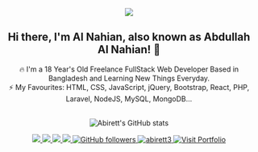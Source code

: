 <p align="center">
<img src="https://static.dribbble.com/users/730703/screenshots/6581243/avento.gif">
</p>
<h2 align="center">Hi there, I'm Al Nahian, also known as Abdullah Al Nahian! 👋 </h2>
<p align="center">
🔥 I'm a 18 Year's Old Freelance FullStack Web Developer Based in Bangladesh and Learning New Things Everyday. <br>
⚡ My Favourites: HTML, CSS, JavaScript, jQuery, Bootstrap, React, PHP, Laravel, NodeJS, MySQL, MongoDB... <br><br>
  
<p align="center"><img src="https://github-readme-stats.vercel.app/api?username=abirett3&amp;show_icons=true&amp;theme=vue&amp;include_all_commits=true" alt="Abirett&#39;s GitHub stats"></p>

<!--  the behance banner
  <a href="https://www.behance.net/gallery/112507777/Find-Me-on-Google-Mockup-For-Photoshop" target="_blank">
    <img src="https://mir-s3-cdn-cf.behance.net/project_modules/1400_opt_1/cfd7d0112507777.6015ba1b80a5c.png">
  </a>
 -->
</p>

<p align="center">
  <a href="https://facebook.com/ashfaquehossain.abir" target="_blank">
    <img src="https://img.shields.io/badge/-Facebook-1877F2?style=flat&labelColor=1877F2&logo=facebook&logoColor=white&link=https://facebook.com/ashfaquehossain.abir">
  </a>
  
  <a href="https://twitter.com/ashfaquertc70" target="_blank">
    <img src="https://img.shields.io/badge/-Twitter-1ca0f1?style=flat&labelColor=1ca0f1&logo=twitter&logoColor=white&link=https://twitter.com/ashfaquertc70">
  </a>
  <a href="https://behance.net/abirett" target="_blank">
    <img src="https://img.shields.io/badge/-Behance-053eff?style=flat&labelColor=053eff&logo=behance&logoColor=white&link=https://behance.net/abirett">
  </>
  <a href="mailto:ashfaquehossain300@gmail.com?subject=Hello Dear Ashfaque Hossain Abir! I send this message from your Github Profile. I need to talk to you!" target="_blank">
    <img src="https://img.shields.io/badge/-Mail Me-c14438?style=flat&logo=Gmail&logoColor=white&link=mailto:a.ashfaquehossain300@gmail.com">
  </a>
  <a href="https://github.com/abirett3" target="_blank">
    <img alt="GitHub followers" src="https://img.shields.io/github/followers/abirett3?label=Github&style=flat">
  </a>
  <a href="https://github.com/abirett3" target="_blank">
    <img src="https://komarev.com/ghpvc/?username=abirett3&label=Views&color=brightgreen&style=flat" alt="abirett3" />
  </a>
  <a href="https://abirett3.github.io" target="_blank">
    <img alt="Visit Portfolio" src="https://img.shields.io/badge/Visit-Portfolio-brightgreen&style=flat">
  </a>
</p
